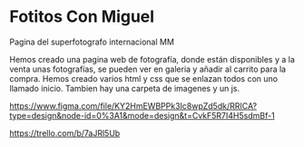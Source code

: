 # Fotitos Con Miguel

Pagina del superfotografo internacional MM

Hemos creado una pagina web de fotografía, donde están disponibles y a la venta unas fotografías, se pueden ver en galeria
y añadir al carrito para la compra.
Hemos creado varios html y css que se enlazan todos con uno llamado inicio. Tambien hay una carpeta de imagenes y un js.

https://www.figma.com/file/KY2HmEWBPPk3Ic8wpZd5dk/RRICA?type=design&node-id=0%3A1&mode=design&t=CvkF5R7I4H5sdmBf-1

https://trello.com/b/7aJRl5Ub
